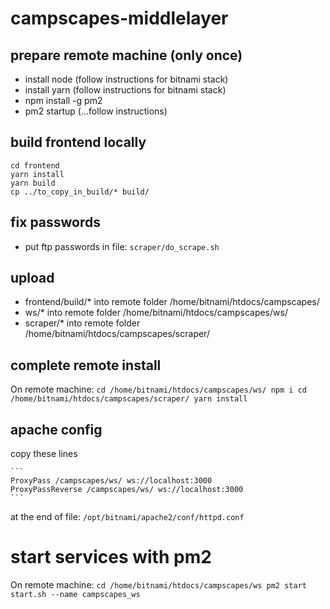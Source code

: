 # campscapes-middlelayer


## prepare remote machine (only once)

- install node (follow instructions for bitnami stack)
- install yarn (follow instructions for bitnami stack)
- npm install -g pm2
- pm2 startup (...follow instructions)


## build frontend locally
```
cd frontend
yarn install
yarn build
cp ../to_copy_in_build/* build/
```

## fix passwords
- put ftp passwords in file: `scraper/do_scrape.sh`

## upload
- frontend/build/* into remote folder /home/bitnami/htdocs/campscapes/
- ws/* into remote folder /home/bitnami/htdocs/campscapes/ws/
- scraper/* into remote folder /home/bitnami/htdocs/campscapes/scraper/

## complete remote install
On remote machine:
    ```
    cd /home/bitnami/htdocs/campscapes/ws/
    npm i
    cd /home/bitnami/htdocs/campscapes/scraper/
    yarn install
    ```

## apache config
copy these lines

    ```
    ProxyPass /campscapes/ws/ ws://localhost:3000
    ProxyPassReverse /campscapes/ws/ ws://localhost:3000
    ```

at the end of file: `/opt/bitnami/apache2/conf/httpd.conf`

# start services with pm2

On remote machine:
    ```
    cd /home/bitnami/htdocs/campscapes/ws
    pm2 start start.sh --name campscapes_ws
    ```